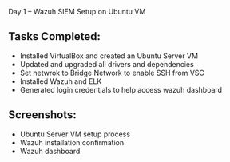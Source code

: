 Day 1 – Wazuh SIEM Setup on Ubuntu VM

## Tasks Completed:
- Installed VirtualBox and created an Ubuntu Server VM
- Updated and upgraded all drivers and dependencies 
- Set netwrok to Bridge Network to enable SSH from VSC
- Installed Wazuh and ELK
- Generated login credentials to help access wazuh dashboard
  

## Screenshots:
- Ubuntu Server VM setup process
- Wazuh installation confirmation
- Wazuh dashboard
